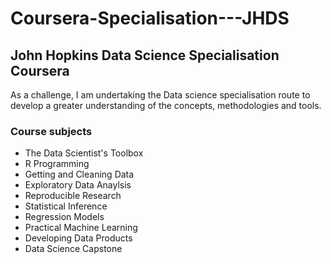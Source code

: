 # Coursera-Specialisation---JHDS

## John Hopkins Data Science Specialisation Coursera
As a challenge, I am undertaking the Data science specialisation route to develop a greater understanding of the concepts, methodologies and tools.

### Course subjects

* The Data Scientist's Toolbox
* R Programming
* Getting and Cleaning Data
* Exploratory Data Anaylsis
* Reproducible Research
* Statistical Inference
* Regression Models
* Practical Machine Learning
* Developing Data Products
* Data Science Capstone
